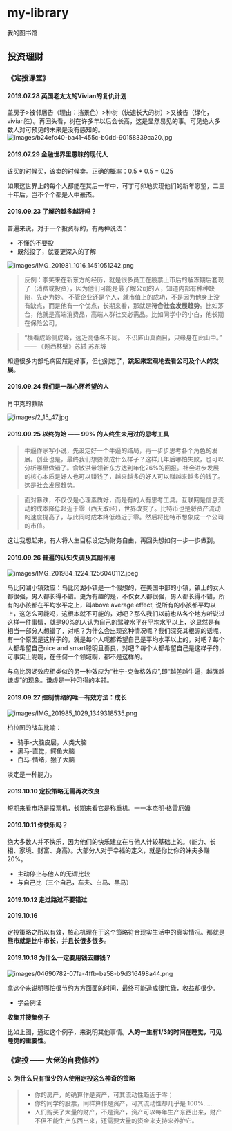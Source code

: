# my-library
我的图书馆

## 投资理财
### 《定投课堂》
#### 2019.07.28 英国老太太的Vivian的复仇计划

盖房子>被邻居告（理由：挡景色）>种树（快速长大的树）>又被告（绿化，vivian胜）。再回头看，树在许多年以后会长高，这是显然易见的事。可见绝大多数人对可预见的未来是没有感知的。
![images/b24efc40-ba41-455c-b0dd-90158339ca20.jpg](images/b24efc40-ba41-455c-b0dd-90158339ca20.jpg)

#### 2019.07.29 金融世界里愚昧的现代人

该买的时候买，该卖的时候卖。正确的概率：0.5 * 0.5 = 0.25

如果这世界上的每个人都能在其后一年中，可丁可卯地实现他们的新年愿望，二三十年后，岂不个个都是人中豪杰。

#### 2019.09.23 了解的越多越好吗？

普遍来说，对于一个投资标的，有两种说法：
* 不懂的不要投
* 既然投了，就要更深入的了解

![images/IMG_201981_1016_1451051242.png](images/IMG_201981_1016_1451051242.png)
> 反例：李笑来在新东方的经历，就是很多员工在股票上市后的解冻期后套现了（消费或投资），因为他们可能是最了解公司的人，知道内部有种种缺陷，先走为妙。
不管企业还是个人，就市值上的成功，不是因为他身上没有缺点，而是他有一个优点，长期来看，那就是**符合社会发展趋势**。比如茅台，他就是高端消费品，高端人群社交必需品。比如同学中的小白，他长期在保险公司。

> “横看成岭侧成峰，远近高低各不同。 不识庐山真面目，只缘身在此山中。” —— 《题西林壁》苏轼 苏东坡

知道很多内部毛病固然是好事，但也别忘了，**跳起来宏观地去看公司及个人的发展**。

#### 2019.09.24 我们是一群心怀希望的人

肖申克的救赎

![images/2_15_47.jpg](images/2_15_47.jpg)

#### 2019.09.25 以终为始 —— 99% 的人终生未用过的思考工具

> 牛逼作家写小说，先设定好一个牛逼的结局，再一步步思考各个角色的发展。创业也是，最终我们想要做成什么样子？这样几年后哪怕失败，也可以分析哪里做错了。俞敏洪带领新东方达到年化26%的回报。社会进步发展的核心本质是好人也可以赚钱了，越来越多的好人可以赚越来越多的钱了。这是社会发展趋势。

> 面对暴跌，不仅仅是心理素质好，而是有的人有思考工具。互联网是信息流动的成本降低趋近于零（西天取经），世界改变了。比特币也是将资产流动的速度提高了，与此同时成本降低趋近于零。然后将比特币想象成一个公司的市值。

这让我想起来，有人将人生目标设定为财务自由，再回头想如何一步一步做到。

#### 2019.09.26 普遍的认知失调及其副作用
![images/IMG_201984_1224_1256040112.jpeg](images/IMG_201984_1224_1256040112.jpeg)

乌比冈湖小镇效应：乌比冈湖小镇是一个假想的，在美国中部的小镇，镇上的女人都很强，男人都长得不错。更为有趣的是，不仅女人都很强，男人都长得不错，所有的小孩都在平均水平之上，叫above average effect, 说所有的小孩都平均以上，这怎么可能吗，这根本就不可能的，对吧？那么我们以前也从各个地方听说过这样一件事情，就是90%的人认为自己的驾驶水平在平均水平以上，这显然是有相当一部分人想错了，对吧？为什么会出现这种情况呢？我们深究其根源的话呢，有一个原因是这样子的，就是每个人呢都希望自己是平均水平以上的，对吧？每个人都希望自己nice and smart聪明且善良，对吧？每个人都希望自己是这样子的，可事实上呢啊，在任何一个领域啊，都不是这样的。

与乌比冈湖效应相类似的另一种效应为“杜宁-克鲁格效应”,即“越差越牛逼，越强越谦虚”的现象。谦虚是一种习得的本领。

#### 2019.09.27 控制情绪的唯一有效方法：成长
![images/IMG_201985_1029_1349318535.png](images/IMG_201985_1029_1349318535.png)

柏拉图的战车比喻：
* 骑手-大脑皮层，人类大脑
* 黑马-直觉，鳄鱼大脑
* 白马-情绪，猴子大脑

淡定是一种能力。

#### 2019.10.10 定投策略无需再次改良

短期来看市场是投票机，长期来看它是称重机。一一本杰明·格雷厄姆

#### 2019.10.11 你快乐吗？

绝大多数人并不快乐，因为他们的快乐建立在与他人计较基础上的。（能力、长相、家境、财富、身高）。大部分人对于幸福的定义，就是你比你的妹夫多赚20%。

* 主动停止与他人的无谓比较
* 与自己比（三个自己，车夫、白马、黑马）

#### 2019.10.12 走过路过不要错过

#### 2019.10.16 

定投策略之所以有效，核心机理在于这个策略符合现实生活中的真实情况。那就是**熊市就是比牛市长，并且长很多很多**。

#### 2019.10.18 为什么一定要用钱去赚钱？

![images/04690782-07fa-4ffb-ba58-b9d316498a44.png](images/04690782-07fa-4ffb-ba58-b9d316498a44.png)

拿这个来说明哪怕很节约方方面面的时间，最终可能造成很忙碌，收益却很少。

* 学会例证

**收集并搜集例子**

比如上图，通过这个例子，来说明其他事情。**人的一生有1/3的时间在睡觉，可见睡觉的重要性**。

### 《定投 —— 大佬的自我修养》
#### 5. 为什么只有很少的人使用定投这么神奇的策略
> * 你的房产，的确算作是资产，可其流动性趋近于零；
> * 你的同学的股票，同样算作是资产，可其流动性却几乎是 100%……
> * 人们购买了大量的财产，不是资产，资产可以每年生产东西出来，财产不但不能生产东西出来，还需要大量的资金来支持来养护它。
